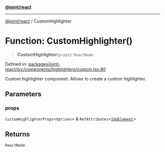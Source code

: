 [**@joint/react**](../README.md)

***

[@joint/react](../README.md) / CustomHighlighter

# Function: CustomHighlighter()

> **CustomHighlighter**(`props`): `ReactNode`

Defined in: [packages/joint-react/src/components/highlighters/custom.tsx:80](https://github.com/samuelgja/joint/blob/e106840dde5e040ebb90e3a712443b6737a1bf58/packages/joint-react/src/components/highlighters/custom.tsx#L80)

Custom highlighter component.
Allows to create a custom highlighter.

## Parameters

### props

`CustomHighlighterProps`\<`Options`\> & `RefAttributes`\<[`SVGElement`](https://developer.mozilla.org/docs/Web/API/SVGElement)\>

## Returns

`ReactNode`
